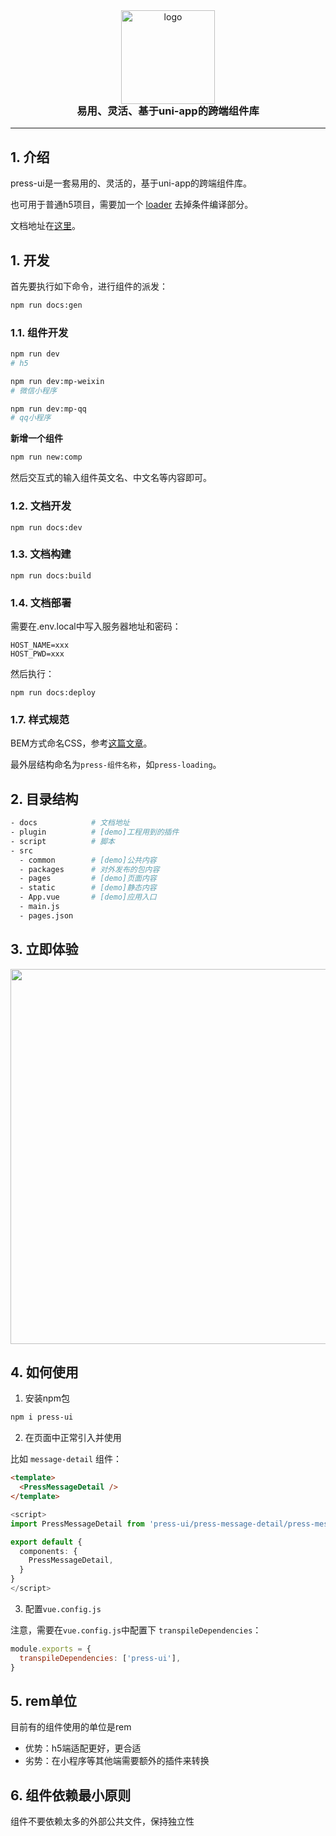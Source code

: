 
<div align="center">
  <img alt="logo" src="https://mike-1255355338.cos.ap-guangzhou.myqcloud.com/press%2Fimg%2Fpress-ui-avatar-transparent.png" width="150" style="margin-bottom: -25px;">
</div>
<h3 align="center">易用、灵活、基于uni-app的跨端组件库</h3>

---


<h2 style="border-bottom: 0">1. 介绍</h2>

press-ui是一套易用的、灵活的，基于uni-app的跨端组件库。


也可用于普通h5项目，需要加一个 [loader](https://github.com/novlan1/uni-plugin-light/tree/master/loader/ifdef-loader) 去掉条件编译部分。

文档地址在[这里](https://novlan1.github.io/press-ui/)。

## 1. 开发

首先要执行如下命令，进行组件的派发：

```bash
npm run docs:gen
```

### 1.1. 组件开发


```bash
npm run dev
# h5

npm run dev:mp-weixin
# 微信小程序

npm run dev:mp-qq
# qq小程序
```

**新增一个组件**

```bash
npm run new:comp
```

然后交互式的输入组件英文名、中文名等内容即可。

### 1.2. 文档开发

```
npm run docs:dev
```

### 1.3. 文档构建

```
npm run docs:build
```

### 1.4. 文档部署

需要在.env.local中写入服务器地址和密码：

```
HOST_NAME=xxx
HOST_PWD=xxx
```

然后执行：

```
npm run docs:deploy
```


### 1.7. 样式规范


BEM方式命名CSS，参考[这篇文章](https://juejin.cn/post/7102980936232337445/)。

最外层结构命名为`press-组件名称`，如`press-loading`。

## 2. 目录结构

```bash
- docs            # 文档地址
- plugin          # [demo]工程用到的插件
- script          # 脚本
- src
  - common        # [demo]公共内容
  - packages      # 对外发布的包内容
  - pages         # [demo]页面内容
  - static        # [demo]静态内容
  - App.vue       # [demo]应用入口
  - main.js
  - pages.json
```





## 3. 立即体验

<img src="https://mike-1255355338.cos.ap-guangzhou.myqcloud.com/press/qrcode/press-ui-demo-qrcode-3.png" width="600">




## 4. 如何使用

1. 安装npm包


```bash
npm i press-ui
```


2. 在页面中正常引入并使用

比如 `message-detail` 组件：

```html
<template>
  <PressMessageDetail />
</template>
```

```ts
<script>
import PressMessageDetail from 'press-ui/press-message-detail/press-message-detail.vue'

export default {
  components: {
    PressMessageDetail, 
  }
}
</script>
```

3. 配置`vue.config.js`

注意，需要在`vue.config.js`中配置下 `transpileDependencies`：

```js
module.exports = {
  transpileDependencies: ['press-ui'],
}
```

## 5. rem单位

目前有的组件使用的单位是rem
- 优势：h5端适配更好，更合适
- 劣势：在小程序等其他端需要额外的插件来转换


## 6. 组件依赖最小原则

组件不要依赖太多的外部公共文件，保持独立性
